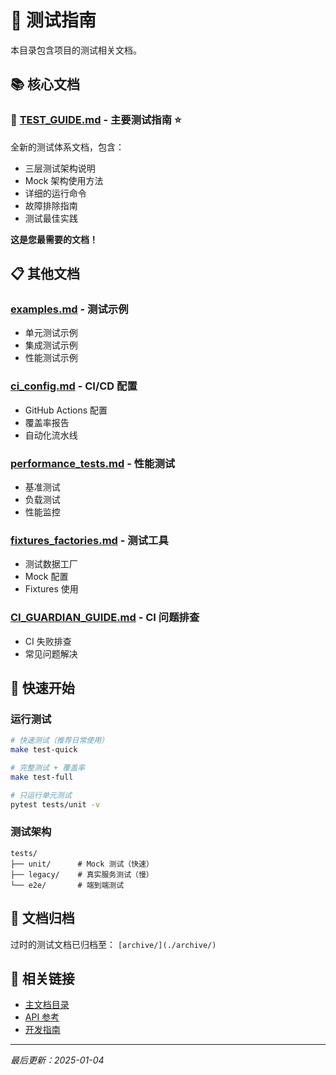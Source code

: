 # 🧪 测试指南

本目录包含项目的测试相关文档。

## 📚 核心文档

### 🌟 [TEST_GUIDE.md](./TEST_GUIDE.md) - **主要测试指南** ⭐

全新的测试体系文档，包含：

- 三层测试架构说明
- Mock 架构使用方法
- 详细的运行命令
- 故障排除指南
- 测试最佳实践

**这是您最需要的文档！**

## 📋 其他文档

### [examples.md](./examples.md) - 测试示例

- 单元测试示例
- 集成测试示例
- 性能测试示例

### [ci_config.md](./ci_config.md) - CI/CD 配置

- GitHub Actions 配置
- 覆盖率报告
- 自动化流水线

### [performance_tests.md](./performance_tests.md) - 性能测试

- 基准测试
- 负载测试
- 性能监控

### [fixtures_factories.md](./fixtures_factories.md) - 测试工具

- 测试数据工厂
- Mock 配置
- Fixtures 使用

### [CI_GUARDIAN_GUIDE.md](./CI_GUARDIAN_GUIDE.md) - CI 问题排查

- CI 失败排查
- 常见问题解决

## 🚀 快速开始

### 运行测试

```bash
# 快速测试（推荐日常使用）
make test-quick

# 完整测试 + 覆盖率
make test-full

# 只运行单元测试
pytest tests/unit -v
```

### 测试架构

```
tests/
├── unit/      # Mock 测试（快速）
├── legacy/    # 真实服务测试（慢）
└── e2e/       # 端到端测试
```

## 📁 文档归档

过时的测试文档已归档至：
`[archive/](./archive/)`

## 🔗 相关链接

- [主文档目录](../INDEX.md)
- [API 参考](../reference/API_REFERENCE.md)
- [开发指南](../reference/DEVELOPMENT_GUIDE.md)

---

*最后更新：2025-01-04*
